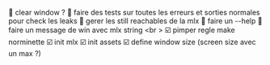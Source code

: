 :radio_button: clear window ?
:radio_button: faire des tests sur toutes les erreurs et sorties normales pour check les leaks
:radio_button: gerer les still reachables de la mlx
:radio_button: faire un --help
:radio_button: faire un message de win avec mlx string
<br \>
:ballot_box_with_check: pimper regle make norminette
:ballot_box_with_check: init mlx
:ballot_box_with_check: init assets
:ballot_box_with_check: define window size (screen size avec un max ?)